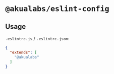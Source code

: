 # `@akualabs/eslint-config`

## Usage

`.eslintrc.js` / `.eslintrc.json`:
```json
{
  "extends": [
    "@akualabs"
  ]
}
```

